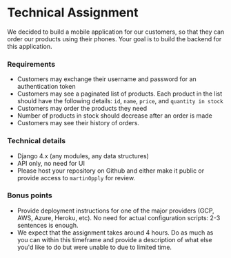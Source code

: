 # Technical Assignment

We decided to build a mobile application for our customers, so that they can order our products using their phones. Your goal is to build the backend for this application. 


### Requirements 
* Customers may exchange their username and password for an authentication token
* Customers may see a paginated list of products. Each product in the list should have the following details: `id`, `name`, `price`, and `quantity in stock`
* Customers may order the products they need
* Number of products in stock should decrease after an order is made
* Customers may see their history of orders.

### Technical details
* Django 4.x (any modules, any data structures)
* API only, no need for UI
* Please host your repository on Github and either make it public or provide access to `martinOpply` for review.

### Bonus points
* Provide deployment instructions for one of the major providers (GCP, AWS, Azure, Heroku, etc). No need for actual configuration scripts: 2-3 sentences is enough.
* We expect that the assignment takes around 4 hours. Do as much as you can within this timeframe and provide a description of what else you'd like to do but were unable to due to limited time.